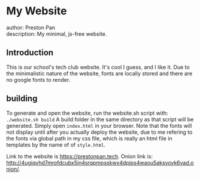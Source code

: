 # My Website
author: Preston Pan \
description: My minimal, js-free website.

## Introduction
This is our school's tech club website. It's cool I guess, and I like it.
Due to the minimalistic nature of the website, fonts are locally stored and there are no google fonts to render.

## building
To generate and open the website, run the website.sh script with:
`./website.sh build`
A build folder in the same directory as that script will be generated. Simply open `index.html` in your browser. Note that
the fonts will not display until after you actually deploy the
website, due to me refering to the fonts via global path in my
css file, which is really an html file in templates by the name of
of `style.html`.

Link to the website is https://prestonpan.tech. 
Onion link is: http://4ugiqvhd7mrofdcubx5in4srqpmpsskwx4dpjps4waou5aksvoyk6vad.onion/.

